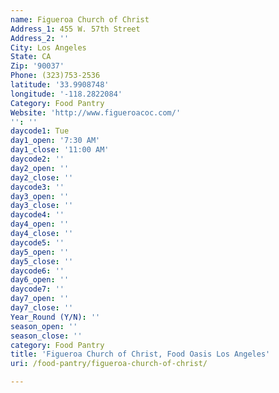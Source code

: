 ```yaml
---
name: Figueroa Church of Christ
Address_1: 455 W. 57th Street
Address_2: ''
City: Los Angeles
State: CA
Zip: '90037'
Phone: (323)753-2536
latitude: '33.9908748'
longitude: '-118.2822084'
Category: Food Pantry
Website: 'http://www.figueroacoc.com/'
'': ''
daycode1: Tue
day1_open: '7:30 AM'
day1_close: '11:00 AM'
daycode2: ''
day2_open: ''
day2_close: ''
daycode3: ''
day3_open: ''
day3_close: ''
daycode4: ''
day4_open: ''
day4_close: ''
daycode5: ''
day5_open: ''
day5_close: ''
daycode6: ''
day6_open: ''
daycode7: ''
day7_open: ''
day7_close: ''
Year_Round (Y/N): ''
season_open: ''
season_close: ''
category: Food Pantry
title: 'Figueroa Church of Christ, Food Oasis Los Angeles'
uri: /food-pantry/figueroa-church-of-christ/

---
```

